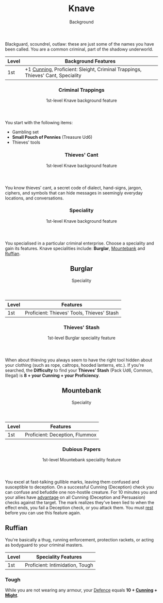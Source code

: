 <header>

# Knave

<p class="subheading">Background</p>

</header>

Blackguard, scoundrel, outlaw: these are just some of the names you have been called. You are a common criminal, part of the shadowy underworld.

| Level             | Background Features    |
| ----------------- | - |
| 1st               | +1 [Cunning](pages/characters/attributes.md?id=cunning), Proficient: Sleight, Criminal Trappings, Thieves' Cant, Speciality |

<header>

### Criminal Trappings

<p class="subheading">1st-level Knave background feature</p>

</header>

You start with the following items:

 * Gambling set
 * **Small Pouch of Pennies** (Treasure Ud6)
 * Thieves' tools

<header>

### Thieves' Cant

<p class="subheading">1st-level Knave background feature</p>

</header>

You know thieves’ cant, a secret code of dialect, hand-signs, jargon, ciphers, and symbols that can hide messages in seemingly everyday locations, and conversations.

<header>

### Speciality

<p class="subheading">1st-level Knave background feature</p>

</header>

You specialised in a particular criminal enterprise. Choose a speciality and gain its features. Knave specialities include:  **Burglar**,  [Mountebank](#mountebank) and [Ruffian](#ruffian).

<header>

## Burglar

<p class="subheading">Speciality</p>

</header>

| Level             | Features    |
| ----------------- | - |
| 1st               | Proficient: Thieves' Tools, Thieves' Stash |

<header>

### Thieves' Stash

<p class="subheading">1st-level Burglar speciality feature</p>

</header>

When about thieving you always seem to have the right tool hidden about your clothing (such as rope, caltrops, hooded lanterns, etc.). If you're searched, the **Difficulty** to find your **Thieves' Stash** (Pack Ud6, Common, Illegal) is **8 + your Cunning + your Proficiency**.

<header>

## Mountebank

<p class="subheading">Speciality</p>

</header>

| Level             | Features    |
| ----------------- | - |
| 1st               | Proficient: Deception, Flummox |

<header>

### Dubious Papers

<p class="subheading">1st-level Mountebank speciality feature</p>

</header>

You excel at fast-talking gullible marks, leaving them confused and susceptible to deception. On a successful Cunning (Deception) check you can confuse and befuddle one non-hostile creature. For 10 minutes you and your allies have [advantage](pages/rules/advantage.md) on all Cunning (Deception and Persuasion) checks against the target. The mark realizes they've been lied to when the effect ends, you fail a Deception check, or you attack them. You must [rest](pages/rules/rests.md) before you can use this feature again.

## Ruffian

You're basically a thug, running enforcement, protection rackets, or acting as bodyguard to your criminal masters.

| Level             | Speciality Features    |
| ----------------- | - |
| 1st               | Proficient: Intimidation, Tough |

### Tough

While you are not wearing any armour, your [Defence](pages/combat/attacks?id=defence) equals **10 + [Cunning](pages/characters/attributes?id=cunning) + [Might](pages/characters/attributes?id=might)**.
